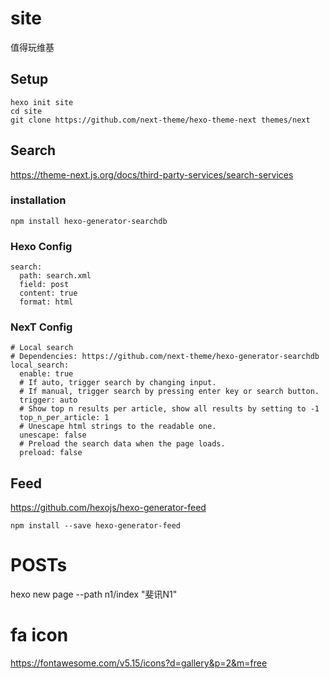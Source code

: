 # site
值得玩维基

## Setup
```
hexo init site
cd site
git clone https://github.com/next-theme/hexo-theme-next themes/next
```

## Search
https://theme-next.js.org/docs/third-party-services/search-services
### installation
```
npm install hexo-generator-searchdb
```
### Hexo Config
```
search:
  path: search.xml
  field: post
  content: true
  format: html
```
### NexT Config
```
# Local search
# Dependencies: https://github.com/next-theme/hexo-generator-searchdb
local_search:
  enable: true
  # If auto, trigger search by changing input.
  # If manual, trigger search by pressing enter key or search button.
  trigger: auto
  # Show top n results per article, show all results by setting to -1
  top_n_per_article: 1
  # Unescape html strings to the readable one.
  unescape: false
  # Preload the search data when the page loads.
  preload: false
```

## Feed
https://github.com/hexojs/hexo-generator-feed
```
npm install --save hexo-generator-feed
```

# POSTs
hexo new page --path n1/index "斐讯N1"

# fa icon
https://fontawesome.com/v5.15/icons?d=gallery&p=2&m=free